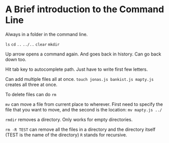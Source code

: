 # A Brief introduction to the Command Line

Always in a folder in the command line.

`ls` `cd` `..` `../..` `clear` `mkdir`

Up arrow opens a command again. And goes back in history. Can go back down too.

Hit tab key to autocomplete path. Just have to write first few letters.

Can add multiple files all at once. `touch jonas.js bankist.js mapty.js` creates all three at once.

To delete files can do `rm`

`mv` can move a file from current place to wherever. First need to specify the file that you want to move, and the second is the location: `mv mapty.js ../`

`rmdir` removes a directory. Only works for empty directories.

`rm -R TEST` can remove all the files in a directory and the directory itself (TEST is the name of the directory) `R` stands for recursive.

